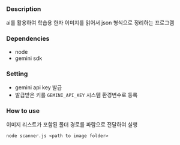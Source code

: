 ### Description
ai를 활용하여 학습용 한자 이미지를 읽어서 json 형식으로 정리하는 프로그램

### Dependencies
- node
- gemini sdk

### Setting
- gemini api key 발급
- 발급받은 키를 `GEMINI_API_KEY` 시스템 환경변수로 등록

### How to use
이미지 리스트가 포함된 폴더 경로를 파람으로 전달하여 실행
```
node scanner.js <path to image folder>
```